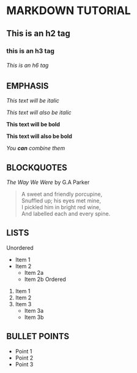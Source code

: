 # MARKDOWN TUTORIAL 
## This is an h2 tag 
### this is an h3 tag
###### This is an h6 tag
## EMPHASIS 
*This text will be italic*

_This text will also be italic_

**This text will be bold**

__This text will also be bold__

_You **can** combine them_

## BLOCKQUOTES
_The Way We Were_ by G.A Parker

> A sweet and friendly porcupine, \
> Snuffled up; his eyes met mine, \
> I pickled him in bright red wine, \
> And labelled each and every spine.

## LISTS

Unordered
* Item 1
* Item 2
	* Item 2a
	* Item 2b
Ordered
1. Item 1
2. Item 2
3. Item 3
	* Item 3a
	* Item 3b

## BULLET POINTS

- Point 1
- Point 2
- Point 3

